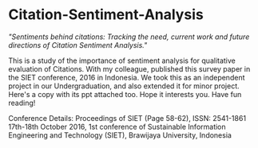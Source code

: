 # Citation-Sentiment-Analysis
_"Sentiments behind citations: Tracking the need, current work and future directions of Citation Sentiment Analysis."_

This is a study of the importance of sentiment analysis for qualitative evaluation of Citations. With my colleague, published this survey paper in the SIET conference, 2016 in Indonesia. We took this as an independent project in our Undergraduation, and also extended it for minor project. Here's a copy with its ppt attached too. Hope it interests you. Have fun reading! 

Conference Details:
Proceedings of SIET (Page 58-62), ISSN: 2541-1861
17th-18th October 2016, 1st conference of Sustainable Information Engineering and Technology (SIET), Brawijaya University, Indonesia
